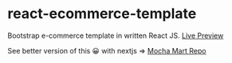 # react-ecommerce-template
Bootstrap e-commerce template in written React JS. [Live Preview](http://phyohtetarkar.github.io/react-ecommerce-template/)

See better version of this 😀 with nextjs => [Mocha Mart Repo](https://github.com/phyohtetarkar/mocha-mart)
